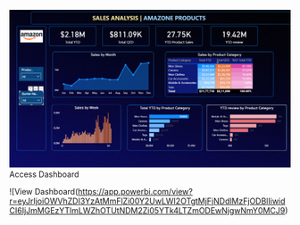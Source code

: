 ![Dashboard Preview](Amazone%20Sales%20Analysis.png)
 Access Dashboard

![View Dashboard(https://app.powerbi.com/view?r=eyJrIjoiOWVhZDI3YzAtMmFlZi00Y2UwLWI2OTgtMjFjNDdlMzFjODBlIiwidCI6IjJmMGEzYTlmLWZhOTUtNDM2Zi05YTk4LTZmODEwNjgwNmY0MCJ9)
